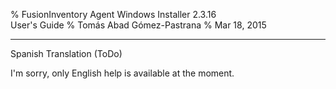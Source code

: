 % FusionInventory Agent Windows Installer 2.3.16\
  User's Guide
% Tomás Abad Gómez-Pastrana
% Mar 18, 2015

----------

Spanish Translation (ToDo)

I'm sorry, only English help is available at the moment.
